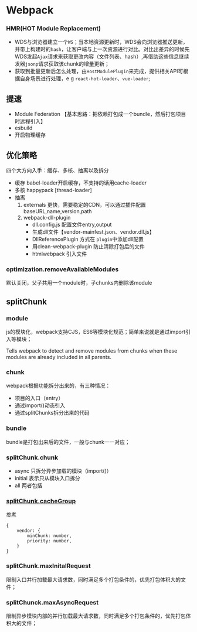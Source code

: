 # Webpack

### HMR(HOT Module Replacement)

- WDS与浏览器建立一个`WS`；当本地资源更新时，WDS会向浏览器推送更新，并带上构建时的`hash`，让客户端与上一次资源进行对比。对比出差异的时候先WDS发起`Ajax`请求来获取更改内容（文件列表、hash）,再借助这些信息继续发器`jsonp`请求获取该chunk的增量更新；
- 获取到批量更新后怎么处理，由`HostModulePlugin`来完成，提供相关API可根据自身场景进行处理，e g `react-hot-loader`、`vue-loader`;

## 提速

- Module Federation 【基本思路：把依赖打包成一个bundle，然后打包项目时远程引入】
- esbuild
- 开启物理缓存

## 优化策略

四个大方向入手：缓存、多核、抽离以及拆分

- 缓存 babel-loader开启缓存，不支持的话用cache-loader
- 多核 happypack [thread-loader]
- 抽离 
  1. externals 更快，需要稳定的CDN，可以通过插件配置baseURL,name,version,path
  2. webpack-dll-plugin 
     - dll.config.js 配置文件entry,output
     - 生成dll文件【vendor-mainfest.json、vendor.dll.js】
     - DllReferencePlugin 方式在 `plugin`中添加dll配置
     - 用clean-webpack-plugin 防止清除打包后的文件
     - htmlwebpack 引入文件

### optimization.removeAvailableModules

默认关闭，父子共用一个module时，子chunks内删除该module

## splitChunk

### module

js的模块化，webpack支持CJS，ES6等模块化规范；简单来说就是通过import引入等模块；

Tells webpack to detect and remove modules from chunks when these modules are already included in all parents.

### chunk

webpack根据功能拆分出来的，有三种情况：

- 项目的入口（entry）
- 通过import()动态引入
- 通过splitChunks拆分出来的代码

### bundle

bundle是打包出来后的文件，一般与chunk一一对应；

### splitChunk.chunk

- async 只拆分异步加载的模块（import()）
- initial 表示只从模块入口拆分
- all 两者包括

### [splitChunk.cacheGroup](https://webpack.js.org/plugins/split-chunks-plugin/#splitchunkscachegroups)

[参考](https://www.cnblogs.com/kwzm/p/10315080.html)

```
{
	vendor: {
		minChunk: number,
		priority: number,
	}
}
```

### splitChunk.maxInitalRequest

限制入口并行加载最大请求数，同时满足多个打包条件的，优先打包体积大的文件；

### splitChunck.maxAsyncRequest

限制异步模块内部的并行加载最大请求数，同时满足多个打包条件的，优先打包体积大的文件；
